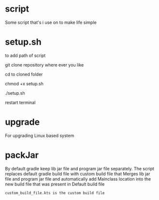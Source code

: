 # script

Some script that's i use on to make life simple 

# setup.sh

to add path of script

git clone repository where ever you like

cd to cloned folder

chmod +x setup.sh

./setup.sh

restart terminal

# upgrade

For upgrading Linux based system

# packJar

By default gradle keep lib jar file and program jar file separately.
The script replaces default gradle build file with custom build file that
Merges lib jar file and program jar file and automatically add 
Mainclass location into the new build file that was present in
Default build file

    custom_build_file.kts is the custom build file
